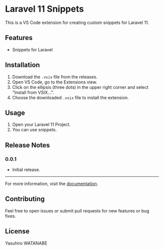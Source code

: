 # Laravel 11 Snippets

This is a VS Code extension for creating custom snippets for Laravel 11.

## Features

- Snippets for Laravel

## Installation

1. Download the `.vsix` file from the releases.
2. Open VS Code, go to the Extensions view.
3. Click on the ellipsis (three dots) in the upper right corner and select "Install from VSIX...".
4. Choose the downloaded `.vsix` file to install the extension.

## Usage

1. Open your Laravel 11 Project.
2. You can use snippets.

## Release Notes

### 0.0.1

- Initial release.

---

For more information, visit the [documentation](preparing).

## Contributing

Feel free to open issues or submit pull requests for new features or bug fixes.

## License

Yasuhiro WATANABE
